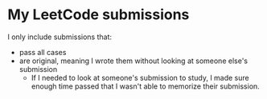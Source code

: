# My LeetCode submissions

I only include submissions that:
- pass all cases
- are original, meaning I wrote them without looking at someone else's submission
  - If I needed to look at someone's submission to study, I made sure enough time passed that I wasn't able to memorize their submission.
